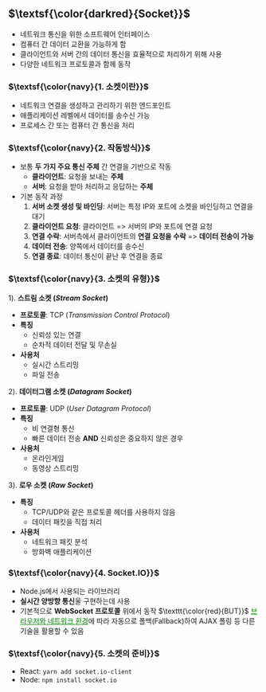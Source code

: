 ## $\textsf{\color{darkred}{Socket}}$

-   네트워크 통신을 위한 소프트웨어 인터페이스
-   컴퓨터 간 데이터 교환을 가능하게 함
-   클라이언트와 서버 간의 데이터 통신을 효율적으로 처리하기 위해 사용
-   다양한 네트워크 프로토콜과 함께 동작

### $\textsf{\color{navy}{1. 소켓이란}}$

-   네트워크 연결을 생성하고 관리하기 위한 엔드포인트
-   애플리케이션 레벨에서 데이터를 송수신 가능
-   프로세스 간 또는 컴퓨터 간 통신을 처리

### $\textsf{\color{navy}{2. 작동방식}}$

-   보통 **두 가지 주요 통신 주체** 간 연결을 기반으로 작동
    -   **클라이언트**: 요청을 보내는 **주체**
    -   **서버**: 요청을 받아 처리하고 응답하는 **주체**
-   기본 동작 과정
    1. **서버 소켓 생성 및 바인딩**: 서버는 특정 IP와 포트에 소켓을 바인딩하고 연결을 대기
    2. **클라이언트 요청**: 클라이언트 => 서버의 IP와 포트에 연결 요청
    3. **연결 수락**: 서버측에서 클라이언트의 **연결 요청을 수락** => **데이터 전송이 가능**
    4. **데이터 전송**: 양쪽에서 데이터를 송수신
    5. **연결 종료**: 데이터 통신이 끝난 후 연결을 종료

### $\textsf{\color{navy}{3. 소켓의 유형}}$

1). **스트림 소켓 (_Stream Socket_)**

-   **프로토콜**: TCP (_Transmission Control Protocol_)
-   **특징**
    -   신뢰성 있는 연결
    -   순차적 데이터 전달 및 무손실
-   **사용처**
    -   실시간 스트리밍
    -   파일 전송

2). **데이터그램 소켓 (_Datagram Socket_)**

-   **프로토콜**: UDP (_User Datagram Protocol_)
-   **특징**
    -   비 연결형 통신
    -   빠른 데이터 전송 **AND** 신뢰성은 중요하지 않은 경우
-   **사용처**
    -   온라인게임
    -   동영상 스트리밍

3). **로우 소켓 (_Raw Socket_)**

-   **특징**
    -   TCP/UDP와 같은 프로토콜 헤더를 사용하지 않음
    -   데이터 패킷을 직접 처리
-   **사용처**
    -   네트워크 패킷 분석
    -   방화벽 애플리케이션

### $\textsf{\color{navy}{4. Socket.IO}}$

-   Node.js에서 사용되는 라이브러리
-   **실시간 양방향 통신**울 구현하는데 사용
-   기본적으로 **WebSocket 프로토콜** 위에서 동작 $\texttt{\color{red}{BUT}}$ <span style="text-decoration:underline;color:green;">브라우저와 네트워크 환경</span>에 따라 자동으로 폴백(Fallback)하여 AJAX 폴링 등 다른 기술을 활용할 수 있음

### $\textsf{\color{navy}{5. 소켓의 준비}}$

-   React: `yarn add socket.io-client`
-   Node: `npm install socket.io`
